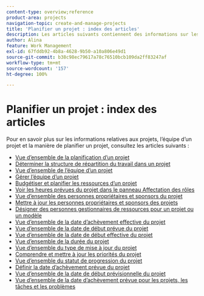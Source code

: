 ```yaml
---
content-type: overview;reference
product-area: projects
navigation-topic: create-and-manage-projects
title: 'Planifier un projet : index des articles'
description: Les articles suivants contiennent des informations sur les projets, l’équipe d’un projet et la manière de planifier un projet.
author: Alina
feature: Work Management
exl-id: 67fddb92-4b8a-4628-9b50-a10a806e49d1
source-git-commit: b38c98ec79617a78c76510bcb109da2ff83247af
workflow-type: tm+mt
source-wordcount: '157'
ht-degree: 100%

---
```


# Planifier un projet : index des articles

<!-- Audited: 4/2025 -->

Pour en savoir plus sur les informations relatives aux projets, l’équipe d’un projet et la manière de planifier un projet, consultez les articles suivants :

* [Vue d’ensemble de la planification d’un projet](../../../manage-work/projects/planning-a-project/plan-project.md)
* [Déterminer la structure de répartition du travail dans un projet](../../../manage-work/projects/planning-a-project/determine-project-work-breakdown-structure.md)
* [Vue d’ensemble de l’équipe d’un projet](../../../manage-work/projects/planning-a-project/project-team-overview.md)
* [Gérer l’équipe d’un projet](../../../manage-work/projects/planning-a-project/manage-project-team.md)
* [Budgétiser et planifier les ressources d’un projet](../../../manage-work/projects/planning-a-project/budget-and-schedule-project-resources.md)
* [Voir les heures prévues du projet dans le panneau Affectation des rôles](../../../manage-work/projects/planning-a-project/view-planed-hours-in-role-allocation-panel.md)
* [Vue d’ensemble des personnes propriétaires et sponsors du projet](../../../manage-work/projects/planning-a-project/project-owners-and-sponsors.md)
* [Mettre à jour les personnes propriétaires et sponsors des projets](../../../manage-work/projects/planning-a-project/update-project-owners-and-sponsors.md)
* [Désigner des personnes gestionnaires de ressources pour un projet ou un modèle](../../../manage-work/projects/planning-a-project/designate-resource-managers-for-projects-and-templates.md)
* [Vue d’ensemble de la date d’achèvement effective du projet](../../../manage-work/projects/planning-a-project/project-actual-completion-date.md)
* [Vue d’ensemble de la date de début prévue du projet](../../../manage-work/projects/planning-a-project/project-planned-start-date.md)
* [Vue d’ensemble de la date de début effective du projet](../../../manage-work/projects/planning-a-project/project-actual-start-date.md)
* [Vue d’ensemble de la durée du projet](../../../manage-work/projects/planning-a-project/project-duration.md)
* [Vue d’ensemble du type de mise à jour du projet](../../../manage-work/projects/planning-a-project/project-update-type-overview.md)
* [Comprendre et mettre à jour les priorités du projet](../../../manage-work/projects/planning-a-project/project-priority.md)
* [Vue d’ensemble du statut de progression du projet](../../../manage-work/projects/planning-a-project/project-progress-status.md)
* [Définir la date d’achèvement prévue du projet](../../../manage-work/projects/planning-a-project/project-planned-completion-date.md)
* [Vue d’ensemble de la date de début prévisionnelle du projet](../../../manage-work/projects/planning-a-project/project-projected-start-date.md)
* [Vue d’ensemble de la date d’achèvement prévue pour les projets, les tâches et les problèmes](../../../manage-work/projects/planning-a-project/project-projected-completion-date.md)

